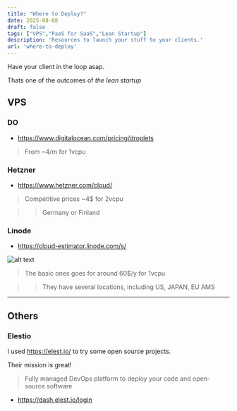 ```yaml
---
title: "Where to Deploy?"
date: 2025-08-08
draft: false
tags: ["VPS","PaaS for SaaS","Lean Startup"]
description: 'Resources to launch your stuff to your clients.'
url: 'where-to-deploy'
---
```


Have your client in the loop asap.

Thats one of the outcomes of *the lean startup*


## VPS

### DO

* https://www.digitalocean.com/pricing/droplets

> From ~4/m for 1vcpu

### Hetzner

* https://www.hetzner.com/cloud/

> Competitive prices ~4$ for 2vcpu

> > Germany or Finland

### Linode

* https://cloud-estimator.linode.com/s/

![alt text](/blog_img/mini_pc/linode-vps.png)

> The basic ones goes for around 60$/y for 1vcpu

> > They have several locations, including US, JAPAN, EU AMS

---

##  Others

### Elestio

I used https://elest.io/ to try some open source projects.

Their mission is great!

>  Fully managed DevOps platform to deploy your code and open-source software 

* https://dash.elest.io/login

